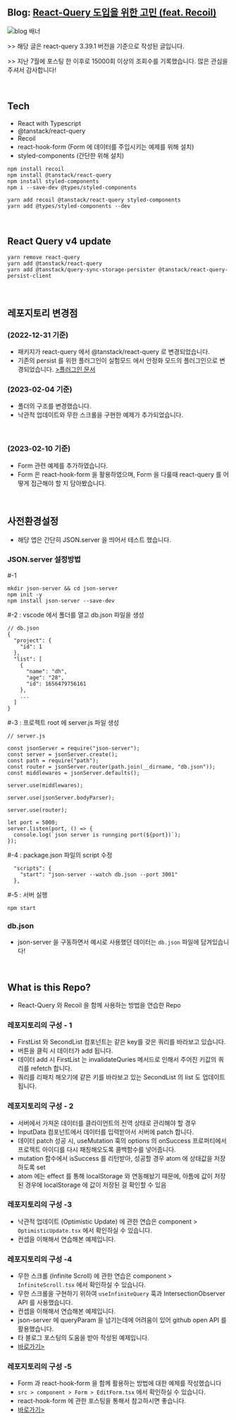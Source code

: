 ## Blog: <a href="https://tech.osci.kr/2022/07/13/react-query/">React-Query 도입을 위한 고민 (feat. Recoil)</a>

<img src="https://user-images.githubusercontent.com/82820237/216752487-52cf59e8-0a5e-4640-8235-0f15abe20ba4.png" alt="blog 배너">
<p>>> 해당 글은 react-query 3.39.1 버전을 기준으로 작성된 글입니다.</p>
<p>>> 지난 7월에 포스팅 한 이후로 15000회 이상의 조회수를 기록했습니다. 많은 관심을 주셔서 감사합니다!</p>
<br/>

## Tech

- React with Typescript
- @tanstack/react-query
- Recoil
- react-hook-form (Form 에 데이터를 주입시키는 예제를 위해 설치)
- styled-components (간단한 위해 설치)

```
npm install recoil
npm install @tanstack/react-query
npm install styled-components
npm i --save-dev @types/styled-components

yarn add recoil @tanstack/react-query styled-components
yarn add @types/styled-components --dev
```

<br/>

## React Query v4 update

```
yarn remove react-query
yarn add @tanstack/react-query
yarn add @tanstack/query-sync-storage-persister @tanstack/react-query-persist-client
```

<br/>

## 레포지토리 변경점

### (2022-12-31 기준)

- 패키지가 react-query 에서 @tanstack/react-query 로 변경되었습니다.
- 기존의 persist 를 위한 플러그인이 실험모드 에서 안정화 모드의 플러그인으로 변경되었습니다.
  <a href="https://tanstack.com/query/v4/docs/react/plugins/createSyncStoragePersister">>플러그인 문서</a>

### (2023-02-04 기준)

- 폴더의 구조를 변경했습니다.
- 낙관적 업데이트와 무한 스크롤을 구현한 예제가 추가되었습니다.

<br/>

### (2023-02-10 기준)

- Form 관련 예제를 추가하였습니다.
- Form 은 react-hook-form 을 활용하였으며, Form 을 다룰때 react-query 를 어떻게 접근해야 할 지 담아봤습니다.

<br/>

## 사전환경설정

- 해당 앱은 간단히 JSON.server 을 띄어서 테스트 했습니다.

### JSON.server 설정방법

#-1

```
mkdir json-server && cd json-server
npm init -y
npm install json-server --save-dev
```

#-2 : vscode 에서 폴더를 열고 db.json 파일을 생성

```
// db.json
{
  "project": {
    "id": 1
  },
  "list": [
    {
      "name": "dh",
      "age": "28",
      "id": 1656479756161
    },
    ...
  ]
}
```

#-3 : 프로젝트 root 에 server.js 파일 생성

```
// server.js

const jsonServer = require("json-server");
const server = jsonServer.create();
const path = require("path");
const router = jsonServer.router(path.join(__dirname, "db.json"));
const middlewares = jsonServer.defaults();

server.use(middlewares);

server.use(jsonServer.bodyParser);

server.use(router);

let port = 5000;
server.listen(port, () => {
  console.log(`json server is runnging port(${port})`);
});

```

#-4 : package.json 파일의 script 수정

```
  "scripts": {
    "start": "json-server --watch db.json --port 3001"
  },
```

#-5 : 서버 실행

```
npm start
```

### db.json

- json-server 을 구동하면서 예시로 사용했던 데이터는 `db.json` 파일에 담겨있습니다!

<br/>

## What is this Repo?

- React-Query 와 Recoil 을 함께 사용하는 방법을 연습한 Repo

### 레포지토리의 구성 - 1

- FirstList 와 SecondList 컴포넌트는 같은 key를 갖은 쿼리를 바라보고 있습니다.
- 버튼을 클릭 시 데이터가 add 됩니다.
- 데이터 add 시 FirstList 는 invalidateQuries 메서드로 인해서 주어진 키값의 쿼리를 refetch 합니다.
- 쿼리를 리패치 해오기에 같은 키를 바라보고 있는 SecondList 의 list 도 업데이트 됩니다.
  <br/>

### 레포지토리의 구성 - 2

- 서버에서 가져온 데이터를 클라이언트의 전역 상태로 관리해야 할 경우
- InputData 컴포넌트에서 데이터를 입력받아서 서버에 patch 합니다.
- 데이터 patch 성공 시, useMutation 훅의 options 의 onSuccess 프로퍼티에서 프로젝트 아이디를 다시 패칭해오도록 콜백함수를 넣어줍니다.
- mutation 함수에서 isSuccess 를 리턴받아, 성공할 경우 atom 에 상태값을 저장하도록 set
- atom 에는 effect 를 통해 localStorage 와 연동해놨기 때문에, 아톰에 값이 저장된 경우에 localStorage 에 값이 저장된 걸 확인할 수 있음
  <br/>

### 레포지토리의 구성 -3

- 낙관적 업데이트 (Optimistic Update) 에 관한 연습은 component > `OptimisticUpdate.tsx` 에서 확인하실 수 있습니다.
- 컨셉을 이해해서 연습해본 예제입니다.
  <br/>

### 레포지토리의 구성 -4

- 무한 스크롤 (Infinite Scroll) 에 관한 연습은 component > `InfiniteScroll.tsx` 에서 확인하실 수 있습니다.
- 무한 스크롤을 구현하기 위하여 `useInfiniteQuery` 훅과 IntersectionObserver API 를 사용했습니다.
- 컨셉을 이해해서 연습해본 예제입니다.
- json-server 에 queryParam 을 넘기는데에 어려움이 있어 github open API 를 활용했습니다.
- 타 블로그 포스팅의 도움을 받아 작성된 예제입니다.
- <a href="https://velog.io/@wmc1415/react-query%EB%A5%BC-%EC%9D%B4%EC%9A%A9%ED%95%9C-infinity-scroll-%EA%B5%AC%ED%98%84%ED%95%98%EA%B8%B0">바로가기></a>

### 레포지토리의 구성 -5

- Form 과 react-hook-form 을 함께 활용하는 방법에 대한 예제를 작성했습니다
- `src > component > Form > EditForm.tsx` 에서 확인하실 수 있습니다.
- react-hook-form 에 관한 포스팅을 통해서 참고하시면 좋습니다.
- <a href="https://tech.osci.kr/2023/01/09/react-hook-form-series-3/">바로가기></a>
